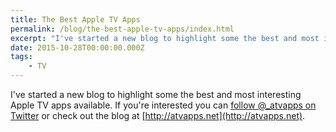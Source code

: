 ```yaml
---
title: The Best Apple TV Apps
permalink: /blog/the-best-apple-tv-apps/index.html
excerpt: "I've started a new blog to highlight some the best and most interesting Apple TV apps available."
date: 2015-10-28T00:00:00.000Z
tags:
    - TV
---
```


I've started a new blog to highlight some the best and most interesting Apple TV apps available. If you're interested you can [follow @_atvapps on Twitter](http://twitter.com/_atvapps) or check out the blog at [http://atvapps.net](http://atvapps.net).